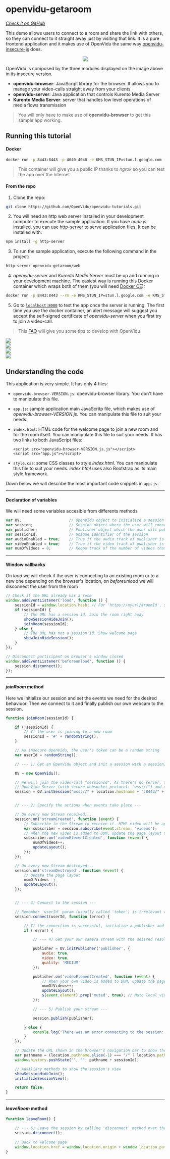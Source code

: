 # openvidu-getaroom
<a href="https://github.com/OpenVidu/openvidu-tutorials/tree/master/openvidu-getaroom" target="_blank"><i class="icon ion-social-github"> Check it on GitHub</i></a>

This demo allows users to connect to a room and share the link with others, so they can connect to it straight away just by visiting that link. It is a pure frontend application and it makes use of OpenVidu the same way [openvidu-insecure-js](/tutorials/openvidu-insecure-js/) does.

<p align="center">
  <img  class="img-responsive" src="/img/tutorials/openvidu-getaroom.png">
</p>

OpenVidu is composed by the three modules displayed on the image above in its insecure version.

- **openvidu-browser**: JavaScript library for the browser. It allows you to manage your video-calls straight away from your clients
- **openvidu-server**: Java application that controls Kurento Media Server
- **Kurento Media Server**: server that handles low level operations of media flows transmission

> You will only have to make use of **openvidu-browser** to get this sample app working.

## Running this tutorial

#### Docker

```bash
docker run -p 8443:8443 -p 4040:4040 -e KMS_STUN_IP=stun.l.google.com -e KMS_STUN_PORT=19302 openvidu/getaroom-demo
```
> This container will give you a public IP thanks to _ngrok_ so you can test the app over the Internet

#### From the repo

1) Clone the repo:

```bash
git clone https://github.com/OpenVidu/openvidu-tutorials.git
```

2) You will need an http web server installed in your development computer to execute the sample application. If you have _node.js_ installed, you can use [http-server](https://github.com/indexzero/http-server) to serve application files. It can be installed with:

```bash
npm install -g http-server
```

3) To run the sample application, execute the following command in the project:

```bash
http-server openvidu-getaroom/web
```

4) _openvidu-server_ and _Kurento Media Server_ must be up and running in your development machine. The easiest way is running this Docker container which wraps both of them (you will need [Docker CE](https://store.docker.com/search?type=edition&offering=community)):

```bash
docker run -p 8443:8443 --rm -e KMS_STUN_IP=stun.l.google.com -e KMS_STUN_PORT=19302 openvidu/openvidu-server-kms
```

5) Go to [`localhost:8080`](http://localhost:8080) to test the app once the server is running. The first time you use the docker container, an alert message will suggest you accept the self-signed certificate of _openvidu-server_ when you first try to join a video-call.

> This [FAQ](/troubleshooting#2-any-tips-to-make-easier-the-development-of-my-app-with-openvidu) will give you some tips to develop with OpenVidu

<div class="row no-margin row-gallery">
	<div class="col-md-6">
		<a data-fancybox="gallery2" href="/img/demos/getaroom-index.png">
			<img class="img-responsive" src="/img/demos/getaroom-index.png">
		</a>
	</div>
	<div class="col-md-6">
		<a data-fancybox="gallery2" href="/img/demos/getaroom-session-1.png">
			<img class="img-responsive" src="/img/demos/getaroom-session-1.png">
		</a>
	</div>
</div>
<div class="row no-margin row-gallery">
	<div class="col-md-6">
		<a data-fancybox="gallery2" href="/img/demos/getaroom-session-6.png">
			<img class="img-responsive" src="/img/demos/getaroom-session-6.png">
		</a>
	</div>
	<div class="col-md-6">
		<a data-fancybox="gallery2" href="/img/demos/getaroom-session-6-mob.png">
			<img id="img-mob" class="img-responsive" src="/img/demos/getaroom-session-6-mob.png">
		</a>
	</div>
</div>


## Understanding the code

This application is very simple. It has only 4 files:

  - `openvidu-browser-VERSION.js`: openvidu-browser library. You don't have to manipulate this file. 
  - `app.js`: sample application main JavaScritp file, which makes use of _openvidu-browser-VERSION.js_. You can manipulate this file to suit your needs.
  - `index.html`: HTML code for the welcome page to join a new room and for the room itself. You can manipulate this file to suit your needs. It has two links to both JavaScript files: 

        <script src="openvidu-browser-VERSION.js.js"></script>
        <script src="app.js"></script>

  - `style.css`: some CSS classes to style _index.html_. You can manipulate this file to suit your needs. _index.html_ uses also Bootstrap as its main style framework.

Down below we will describe the most important code snippets in `app.js`:

---


#### Declaration of variables
We will need some variables accesible from differents methods

```javascript
var OV;						// OpenVidu object to initialize a session
var session;				// Session object where the user will connect
var publisher;				// Publisher object which the user will publish
var sessionId;				// Unique identifier of the session
var audioEnabled = true;	// True if the audio track of publisher is active
var videoEnabled = true;	// True if the video track of publisher is active
var numOfVideos = 0;		// Keeps track of the number of videos that are being shown
```

---

#### Window callbacks
On _load_ we will check if the user is connecting to an existing room or to a new one depending on the browser's location, on _beforeunload_ we will disconnect the user from the room

```javascript
// Check if the URL already has a room
window.addEventListener('load', function () {
	sessionId = window.location.hash; // For 'https://myurl/#roomId', sessionId would be '#roomId'
	if (sessionId) {
		// The URL has a session id. Join the room right away
		showSessionHideJoin();
		joinRoom(sessionId);
	} else {
		// The URL has not a session id. Show welcome page
		showJoinHideSession();
	}
});

// Disconnect participant on browser's window closed
window.addEventListener('beforeunload', function () {
	session.disconnect();
});
```

---

#### _joinRoom_ method
Here we initialize our session and set the events we need for the desired behaviuor. Then we connect to it and finally publish our own webcam to the session.

```javascript
function joinRoom(sessionId) {

	if (!sessionId) {
		// If the user is joining to a new room
		sessionId = '#' + randomString();
	}

	// As insecure OpenVidu, the user's token can be a random string
	var userId = randomString();

	// --- 1) Get an OpenVidu object and init a session with a sessionId ---

	OV = new OpenVidu();

	// We will join the video-call "sessionId". As there's no server, this parameter must start with the URL of 
	// OpenVidu Server (with secure websocket protocol: "wss://") and must include the OpenVidu secret at the end
	session = OV.initSession("wss://" + location.hostname + ":8443/" + sessionId + "?secret=MY_SECRET");


	// --- 2) Specify the actions when events take place ---

	// On every new Stream received...
	session.on('streamCreated', function (event) {
		// Subscribe to the Stream to receive it. HTML video will be appended to element with 'subscriber' id
		var subscriber = session.subscribe(event.stream, 'videos');
		// When the new video is added to DOM, update the page layout to fit one more participant
		subscriber.on('videoElementCreated', function (event) {
			numOfVideos++;
			updateLayout();
		});
	});

	// On every new Stream destroyed...
	session.on('streamDestroyed', function (event) {
		// Update the page layout
		numOfVideos--;
		updateLayout();
	});


	// --- 3) Connect to the session ---

	// Remember 'userId' param (usually called 'token') is irrelevant when using the insecure version of OpenVidu
	session.connect(userId, function (error) {

		// If the connection is successful, initialize a publisher and publish to the session
		if (!error) {

			// --- 4) Get your own camera stream with the desired resolution ---

			publisher = OV.initPublisher('publisher', {
				audio: true,
				video: true,
				quality: 'MEDIUM'
			});

			publisher.on('videoElementCreated', function (event) {
				// When your own video is added to DOM, update the page layout to fit it
				numOfVideos++;
				updateLayout();
				$(event.element).prop('muted', true); // Mute local video
			});

			// --- 5) Publish your stream ---

			session.publish(publisher);

		} else {
			console.log('There was an error connecting to the session:', error.code, error.message);
		}
	});

	// Update the URL shown in the browser's navigation bar to show the session id
	var pathname = (location.pathname.slice(-1) === "/" ? location.pathname : location.pathname+"/");
	window.history.pushState("", "", pathname + sessionId);

	// Auxiliary methods to show the session's view
	showSessionHideJoin();
	initializeSessionView();

	return false;
}
```
---

#### _leaveRoom_ method

```javascript
function leaveRoom() {

	// --- 6) Leave the session by calling 'disconnect' method over the Session object ---
	session.disconnect();
	
	// Back to welcome page
	window.location.href = window.location.origin + window.location.pathname;
}
```